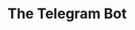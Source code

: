 # The Telegram Bot

<!-- TODO: mention needs ffmpeg istalled -->
<!-- mention what env vars are needed (token, chatids) -->